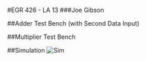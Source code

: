 #EGR 426 - LA 13
###Joe Gibson

##Adder Test Bench (with Second Data Input)


##Multiplier Test Bench

##Simulation
![Sim]()

